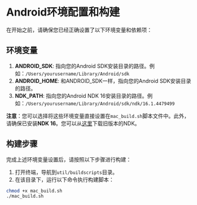 # Android环境配置和构建

在开始之前，请确保您已经正确设置了以下环境变量和依赖项：

## 环境变量

1. **ANDROID_SDK**: 指向您的Android SDK安装目录的路径。例如：`/Users/yourusername/Library/Android/sdk`
2. **ANDROID_HOME**: 和ANDROID_SDK一样，指向您的Android SDK安装目录的路径。
3. **NDK_PATH**: 指向您的Android NDK 16安装目录的路径。例如：`/Users/yourusername/Library/Android/sdk/ndk/16.1.4479499`

**注意**：您可以选择将这些环境变量直接设置在`mac_build.sh`脚本文件中。此外，请确保已安装**NDK 16**。您可以从[这里](https://developer.android.com/ndk/downloads/older_releases)下载旧版本的NDK。

## 构建步骤

完成上述环境变量设置后，请按照以下步骤进行构建：

1. 打开终端，导航到`util/buildscripts`目录。
2. 在该目录下，运行以下命令执行构建脚本：

```bash
chmod +x mac_build.sh
./mac_build.sh
```